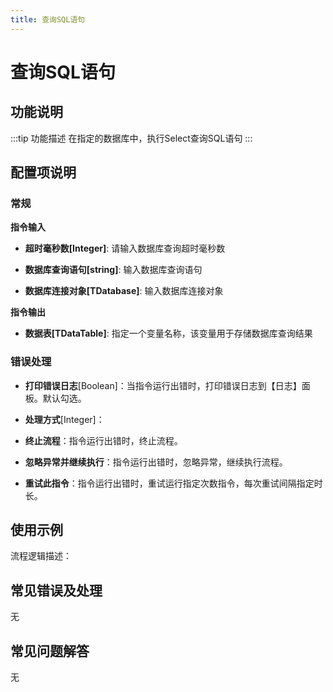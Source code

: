 ```yaml
---
title: 查询SQL语句
---
```


# 查询SQL语句

## 功能说明

:::tip 功能描述
在指定的数据库中，执行Select查询SQL语句
:::

## 配置项说明

### 常规

**指令输入**

- **超时毫秒数[Integer]**: 请输入数据库查询超时毫秒数

- **数据库查询语句[string]**: 输入数据库查询语句

- **数据库连接对象[TDatabase]**: 输入数据库连接对象


**指令输出**

- **数据表[TDataTable]**: 指定一个变量名称，该变量用于存储数据库查询结果

### 错误处理

- **打印错误日志**[Boolean]：当指令运行出错时，打印错误日志到【日志】面板。默认勾选。

- **处理方式**[Integer]：

 - **终止流程**：指令运行出错时，终止流程。

 - **忽略异常并继续执行**：指令运行出错时，忽略异常，继续执行流程。

 - **重试此指令**：指令运行出错时，重试运行指定次数指令，每次重试间隔指定时长。

## 使用示例

流程逻辑描述：

## 常见错误及处理

无

## 常见问题解答

无

